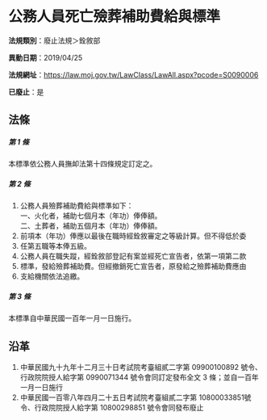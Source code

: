 # 公務人員死亡殮葬補助費給與標準

**法規類別**：廢止法規＞銓敘部

**異動日期**：2019/04/25  

**法規網址**：https://law.moj.gov.tw/LawClass/LawAll.aspx?pcode=S0090006

**已廢止**：是



## 法條
##### 第 1 條
本標準依公務人員撫卹法第十四條規定訂定之。

##### 第 2 條
1. 公務人員殮葬補助費給與標準如下：  
一、火化者，補助七個月本（年功）俸俸額。  
二、土葬者，補助五個月本（年功）俸俸額。
1. 前項本（年功）俸應以最後在職時經銓敘審定之等級計算。但不得低於委
1. 任第五職等本俸五級。
1. 公務人員在職失蹤，經銓敘部登記有案並經死亡宣告者，依第一項第二款
1. 標準，發給殮葬補助費。但經撤銷死亡宣告者，原發給之殮葬補助費應由
1. 支給機關依法追繳。

##### 第 3 條
本標準自中華民國一百年一月一日施行。

## 沿革
1. 中華民國九十九年十二月三十日考試院考臺組貳二字第 09900100892  號令、行政院院授人給字第 0990071344 號令會同訂定發布全文 3  條；並自一百年一月一日施行
1. 中華民國一百零八年四月二十五日考試院考臺組貳二字第 10800033851號令、行政院院授人給字第 10800298851  號令會同發布廢止
